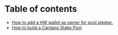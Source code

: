 # Table of contents

* [How to add a HW wallet as owner for pool pledge.](README.md)
* [How to build a Cardano Stake Pool](how-to-build-a-cardano-stake-pool.md)

